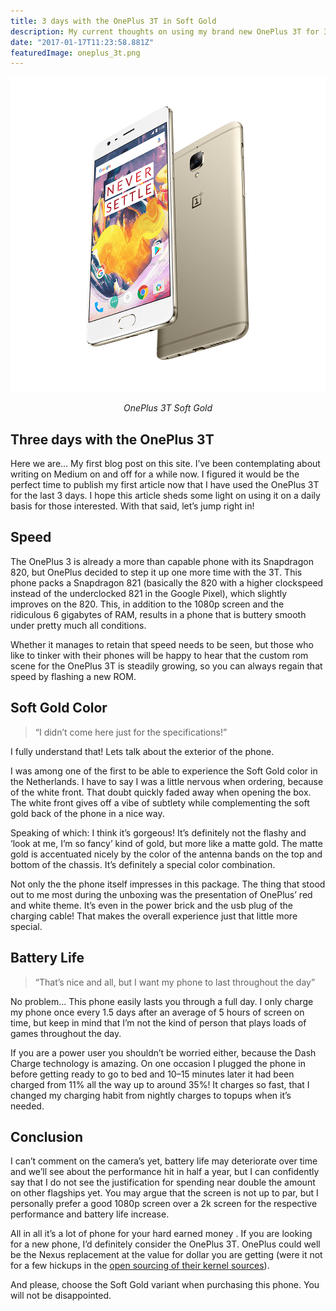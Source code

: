 ```yaml
---
title: 3 days with the OnePlus 3T in Soft Gold
description: My current thoughts on using my brand new OnePlus 3T for 3 full days
date: "2017-01-17T11:23:58.881Z"
featuredImage: oneplus_3t.png
---
```


![OnePlus 3T Soft Gold](./oneplus_3t.png)

<p style="text-align: center;"><em>OnePlus 3T Soft Gold</em></p>

## Three days with the OnePlus 3T

Here we are… My first blog post on this site. I’ve been contemplating about writing on Medium on and off for a while now. I figured it would be the perfect time to publish my first article now that I have used the OnePlus 3T for the last 3 days. I hope this article sheds some light on using it on a daily basis for those interested. With that said, let’s jump right in!

## Speed

The OnePlus 3 is already a more than capable phone with its Snapdragon 820, but OnePlus decided to step it up one more time with the 3T. This phone packs a Snapdragon 821 (basically the 820 with a higher clockspeed instead of the underclocked 821 in the Google Pixel), which slightly improves on the 820. This, in addition to the 1080p screen and the ridiculous 6 gigabytes of RAM, results in a phone that is buttery smooth under pretty much all conditions.

Whether it manages to retain that speed needs to be seen, but those who like to tinker with their phones will be happy to hear that the custom rom scene for the OnePlus 3T is steadily growing, so you can always regain that speed by flashing a new ROM.

## Soft Gold Color

> “I didn’t come here just for the specifications!”

I fully understand that! Lets talk about the exterior of the phone.

I was among one of the first to be able to experience the Soft Gold color in the Netherlands. I have to say I was a little nervous when ordering, because of the white front. That doubt quickly faded away when opening the box. The white front gives off a vibe of subtlety while complementing the soft gold back of the phone in a nice way.

Speaking of which: I think it’s gorgeous! It’s definitely not the flashy and ‘look at me, I’m so fancy’ kind of gold, but more like a matte gold. The matte gold is accentuated nicely by the color of the antenna bands on the top and bottom of the chassis. It’s definitely a special color combination.

Not only the the phone itself impresses in this package. The thing that stood out to me most during the unboxing was the presentation of OnePlus’ red and white theme. It’s even in the power brick and the usb plug of the charging cable! That makes the overall experience just that little more special.

## Battery Life

> “That’s nice and all, but I want my phone to last throughout the day”

No problem… This phone easily lasts you through a full day. I only charge my phone once every 1.5 days after an average of 5 hours of screen on time, but keep in mind that I’m not the kind of person that plays loads of games throughout the day.

If you are a power user you shouldn’t be worried either, because the Dash Charge technology is amazing. On one occasion I plugged the phone in before getting ready to go to bed and 10–15 minutes later it had been charged from 11% all the way up to around 35%! It charges so fast, that I changed my charging habit from nightly charges to topups when it’s needed.

## Conclusion

I can’t comment on the camera’s yet, battery life may deteriorate over time and we’ll see about the performance hit in half a year, but I can confidently say that I do not see the justification for spending near double the amount on other flagships yet. You may argue that the screen is not up to par, but I personally prefer a good 1080p screen over a 2k screen for the respective performance and battery life increase.

All in all it’s a lot of phone for your hard earned money . If you are looking for a new phone, I’d definitely consider the OnePlus 3T. OnePlus could well be the Nexus replacement at the value for dollar you are getting (were it not for a few hickups in the [open sourcing of their kernel sources](https://www.xda-developers.com/xda-developers-urges-oneplus-to-comply-with-gplv2-and-release-kernel-sources/)).

And please, choose the Soft Gold variant when purchasing this phone. You will not be disappointed.
